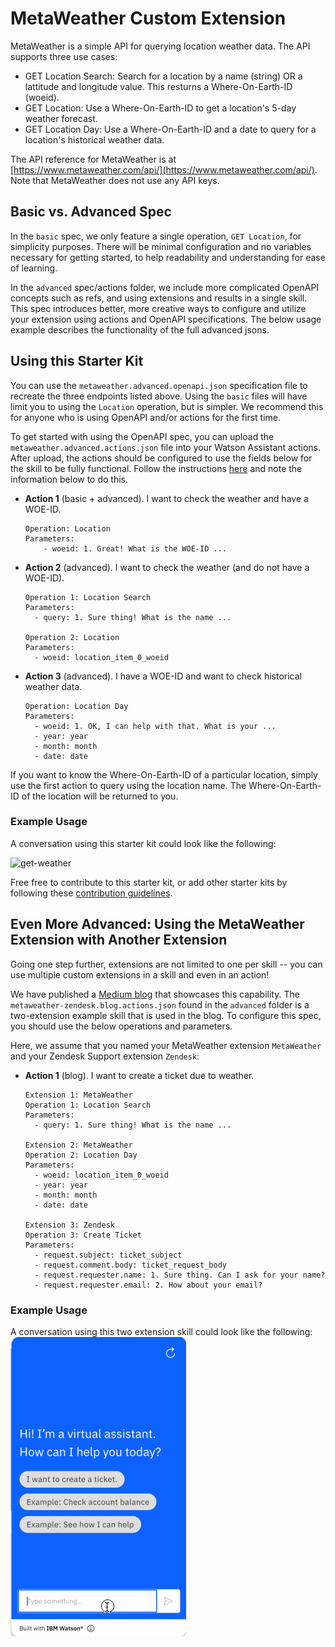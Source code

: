 # MetaWeather Custom Extension

MetaWeather is a simple API for querying location weather data. The API supports three use cases:

- GET Location Search: Search for a location by a name (string) OR a lattitude and longitude value. This resturns a Where-On-Earth-ID (woeid).
- GET Location: Use a Where-On-Earth-ID to get a location's 5-day weather forecast.
- GET Location Day: Use a Where-On-Earth-ID and a date to query for a location's historical weather data.

The API reference for MetaWeather is at [https://www.metaweather.com/api/](https://www.metaweather.com/api/). Note that MetaWeather does not use any API keys.

## Basic vs. Advanced Spec
In the `basic` spec, we only feature a single operation, `GET Location`, for simplicity purposes. There will be minimal configuration and no variables necessary for getting started, to help readability and understanding for ease of learning.

In the `advanced` spec/actions folder, we include more complicated OpenAPI concepts such as refs, and using extensions and results in a single skill. This spec introduces better, more creative ways to configure and utilize your extension using actions and OpenAPI specifications. The below usage example describes the functionality of the full advanced jsons.

## Using this Starter Kit
You can use the `metaweather.advanced.openapi.json` specification file to recreate the three endpoints listed above. Using the `basic` files will have limit you to using the `Location` operation, but is simpler. We recommend this for anyone who is using OpenAPI and/or actions for the first time. 

To get started with using the OpenAPI spec, you can upload the `metaweather.advanced.actions.json` file into your Watson Assistant actions. After upload, the actions should be configured to use the fields below for the skill to be fully functional. Follow the instructions [here](../../README.md#configuring-your-actions-skill-to-use-an-extension) and note the information below to do this.

- **Action 1** (basic + advanced). I want to check the weather and have a WOE-ID.
    ```
    Operation: Location
    Parameters:
        - woeid: 1. Great! What is the WOE-ID ...
    ```

- **Action 2** (advanced). I want to check the weather (and do not have a WOE-ID).
    ```
    Operation 1: Location Search
    Parameters:
      - query: 1. Sure thing! What is the name ...

    Operation 2: Location
    Parameters:
      - woeid: location_item_0_woeid
    ```

- **Action 3** (advanced). I have a WOE-ID and want to check historical weather data.
    ```
    Operation: Location Day
    Parameters:
      - woeid: 1. OK, I can help with that. What is your ...
      - year: year
      - month: month
      - date: date
    ```
If you want to know the Where-On-Earth-ID of a particular location, simply use the first action to query using the location name. The Where-On-Earth-ID of the location will be returned to you.

### Example Usage
A conversation using this starter kit could look like the following:<br>

![get-weather](./assets/get-weather.gif)

Free free to contribute to this starter kit, or add other starter kits by following these [contribution guidelines](../../docs/CONTRIBUTING.md).

## Even More Advanced: Using the MetaWeather Extension with Another Extension
Going one step further, extensions are not limited to one per skill -- you can use multiple custom extensions in a skill and even in an action! 

We have published a [Medium blog](https://linktoblog) that showcases this capability. The `metaweather-zendesk.blog.actions.json` found in the `advanced` folder is a two-extension example skill that is used in the blog. To configure this spec, you should use the below operations and parameters.

Here, we assume that you named your MetaWeather extension `MetaWeather` and your Zendesk Support extension `Zendesk`:

- **Action 1** (blog). I want to create a ticket due to weather.
    ```
    Extension 1: MetaWeather
    Operation 1: Location Search
    Parameters:
      - query: 1. Sure thing! What is the name ...

    Extension 2: MetaWeather
    Operation 2: Location Day
    Parameters:
      - woeid: location_item_0_woeid
      - year: year
      - month: month
      - date: date

    Extension 3: Zendesk
    Operation 3: Create Ticket
    Parameters:
      - request.subject: ticket_subject
      - request.comment.body: ticket_request_body
      - request.requester.name: 1. Sure thing. Can I ask for your name?
      - request.requester.email: 2. How about your email?
    ```

### Example Usage
A conversation using this two extension skill could look like the following:<br>
![weather-cancellation](./assets/weather-cancellation.gif)